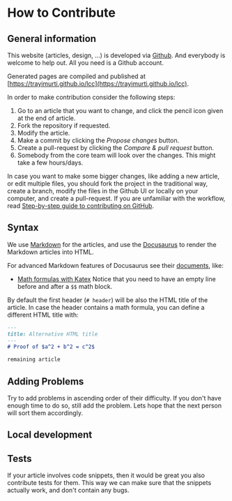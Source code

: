 # How to Contribute

## General information

This website (articles, design, ...) is developed via [Github](https://github.com/trayimurti/lcc). And everybody is welcome to help out. All you need is a Github account.

Generated pages are compiled and published at [https://trayimurti.github.io/lcc](https://trayimurti.github.io/lcc).

In order to make contribution consider the following steps:

1. Go to an article that you want to change, and click the pencil icon given at the end of article.
2. Fork the repository if requested.
3. Modify the article.
4. Make a commit by clicking the _Propose changes_ button.
5. Create a pull-request by clicking the _Compare & pull request_ button.
6. Somebody from the core team will look over the changes. This might take a few hours/days.

In case you want to make some bigger changes, like adding a new article, or edit multiple files, you should fork the project in the traditional way, create a branch, modify the files in the Github UI or locally on your computer, and create a pull-request.
If you are unfamiliar with the workflow, read [Step-by-step guide to contributing on GitHub](https://www.dataschool.io/how-to-contribute-on-github/).

## Syntax

We use [Markdown](https://daringfireball.net/projects/markdown) for the articles, and use the [Docusaurus](https://docusaurus.io) to render the Markdown articles into HTML.

For advanced Markdown features of Docusaurus see their [documents](https://docusaurus.io/docs), like:

- [Math formulas with Katex](https://docusaurus.io/docs/markdown-features/math-equations)
  Notice that you need to have an empty line before and after a `$$` math block.

By default the first header (`# header`) will be also the HTML title of the article. In case the header contains a math formula, you can define a different HTML title with:

```markdown
---
title: Alternative HTML title
---
# Proof of $a^2 + b^2 = c^2$

remaining article
```

## Adding Problems

Try to add problems in ascending order of their difficulty. If you don't have enough time to do so, still add the problem. Lets hope that the next person will sort them accordingly.

## Local development

## Tests

If your article involves code snippets, then it would be great you also contribute tests for them.
This way we can make sure that the snippets actually work, and don't contain any bugs.
